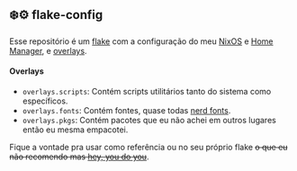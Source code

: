 ## ❄️⚙️ flake-config
Esse repositório é um [flake](https://nixos.wiki/wiki/Flakes) com a configuração do meu
[NixOS]( https://nixos.org ) e [Home Manager](https://github.com/nix-community/home-manager),
e [overlays]( https://nixos.wiki/wiki/Overlays ).

#### Overlays
- `overlays.scripts`: Contém scripts utilitários tanto do sistema como específicos.
- `overlays.fonts`: Contém fontes, quase todas [nerd fonts](https://www.nerdfonts.com/).
- `overlays.pkgs`: Contém pacotes que eu não achei em outros lugares então eu mesma empacotei.

Fique a vontade pra usar como referência ou no seu próprio flake ~~o que eu não recomendo mas 
[hey, you do you](https://media.tenor.com/mgAjklI7ntUAAAAC/viktor-arcane.gif)~~.
